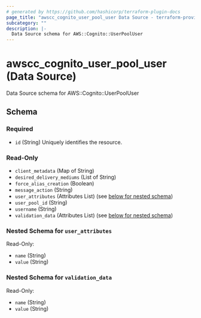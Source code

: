 ```yaml
---
# generated by https://github.com/hashicorp/terraform-plugin-docs
page_title: "awscc_cognito_user_pool_user Data Source - terraform-provider-awscc"
subcategory: ""
description: |-
  Data Source schema for AWS::Cognito::UserPoolUser
---
```


# awscc_cognito_user_pool_user (Data Source)

Data Source schema for AWS::Cognito::UserPoolUser



<!-- schema generated by tfplugindocs -->
## Schema

### Required

- `id` (String) Uniquely identifies the resource.

### Read-Only

- `client_metadata` (Map of String)
- `desired_delivery_mediums` (List of String)
- `force_alias_creation` (Boolean)
- `message_action` (String)
- `user_attributes` (Attributes List) (see [below for nested schema](#nestedatt--user_attributes))
- `user_pool_id` (String)
- `username` (String)
- `validation_data` (Attributes List) (see [below for nested schema](#nestedatt--validation_data))

<a id="nestedatt--user_attributes"></a>
### Nested Schema for `user_attributes`

Read-Only:

- `name` (String)
- `value` (String)


<a id="nestedatt--validation_data"></a>
### Nested Schema for `validation_data`

Read-Only:

- `name` (String)
- `value` (String)
